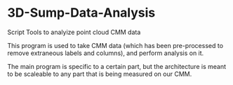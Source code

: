 # 3D-Sump-Data-Analysis
Script Tools to analyize point cloud CMM data

This program is used to take CMM data (which has been pre-processed to remove extraneous labels and columns), and perform analysis on it.

The main program is specific to a certain part, but the architecture is meant to be scaleable to any part that is being measured on our CMM.

